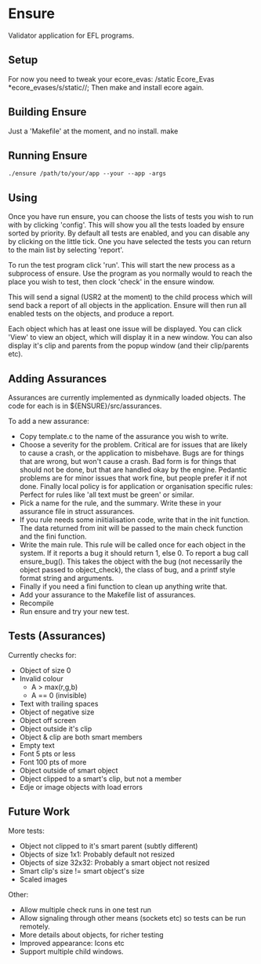 Ensure
======

Validator application for EFL programs.


Setup
-----

For now you need to tweak your ecore_evas:
	/static Ecore_Evas *ecore_evases/s/static//;
Then make and install ecore again.

Building Ensure
---------------

Just a 'Makefile' at the moment, and no install.
    make

Running Ensure
--------------

    ./ensure /path/to/your/app --your --app -args

Using
-----

Once you have run ensure, you can choose the lists of tests you wish to run
with by clicking 'config'.  This will show you all the tests loaded by ensure
sorted by priority.  By default all tests are enabled, and you can disable any
by clicking on the little tick.  One you have selected the tests you can
return to the main list by selecting 'report'.

To run the test program click 'run'.  This will start the new process as a
subprocess of ensure.  Use the program as you normally would to reach the
place you wish to test, then clock 'check' in the ensure window.

This will send a signal (USR2 at the moment) to the child process which will
send back a report of all objects in the application.  Ensure will then run
all enabled tests on the objects, and produce a report.

Each object which has at least one issue will be displayed.  You can click
'View' to view an object, which will display it in a new window.  You can also
display it's clip and parents from the popup window (and their clip/parents
etc).

Adding Assurances
-----------------

Assurances are currently implemented as dynmically loaded objects.  The code
for each is in ${ENSURE}/src/assurances.

To add a new assurance:
 - Copy template.c to the name of the assurance you wish to write.
 - Choose a severity for the problem.  Critical are for issues that are likely
   to cause a crash, or the application to misbehave.  Bugs are for things
   that are wrong, but won't cause a crash.  Bad form is for things that
   should not be done, but that are handled okay by the engine.  Pedantic
   problems are for minor issues that work fine, but people prefer it if not
   done.  Finally local policy is for application or organisation specific
   rules: Perfect for rules like 'all text must be green' or similar.
 - Pick a name for the rule, and the summary.  Write these in your assurance
   file in struct assurances.
 - If you rule needs some iniitialisation code, write that in the init
   function.  The data returned from init will be passed to the main check
   function and the fini function.
 - Write the main rule.  This rule will be called once for each object in the
   system.  If it reports a bug it should return 1, else 0.  To report a bug
   call ensure_bug().  This takes the object with the bug (not necessarily the
   object passed to object_check), the class of bug, and a printf style format
   string and arguments.
 - Finally if you need a fini function to clean up anything write that.
 - Add your assurance to the Makefile list of assurances.
 - Recompile
 - Run ensure and try your new test.



Tests (Assurances)
------------------

Currently checks for:

  * Object of size 0
  * Invalid colour
     - A > max(r,g,b)
     - A == 0 (invisible)
  * Text with trailing spaces
  * Object of negative size
  * Object off screen
  * Object outside it's clip
  * Object & clip are both smart members
  * Empty text
  * Font 5 pts or less
  * Font 100 pts of more
  * Object outside of smart object
  * Object clipped to a smart's clip, but not a member
  * Edje or image objects with load errors


Future Work
-----------

More tests:

  * Object not clipped to it's smart parent (subtly different)
  * Objects of size 1x1: Probably default not resized
  * Objects of size 32x32: Probably a smart object not resized
  * Smart clip's size != smart object's size
  * Scaled images

Other:

  * Allow multiple check runs in one test run
  * Allow signaling through other means (sockets etc) so tests can be run
    remotely.
  * More details about objects, for richer testing
  * Improved appearance: Icons etc
  * Support multiple child windows.


